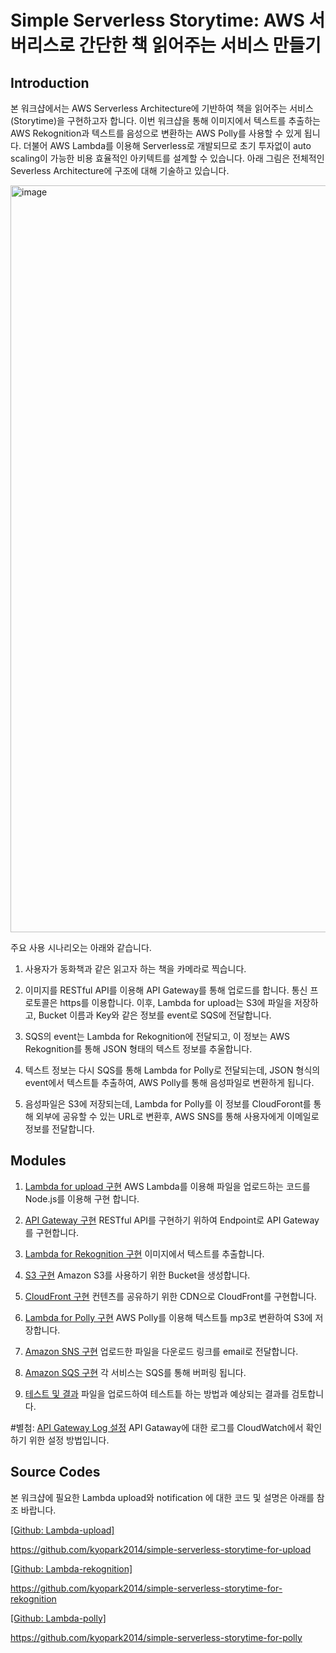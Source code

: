 # Simple Serverless Storytime: AWS 서버리스로 간단한 책 읽어주는 서비스 만들기

## Introduction

본 워크샵에서는 AWS Serverless Architecture에 기반하여 책을 읽어주는 서비스(Storytime)을 구현하고자 합니다.
이번 워크샵을 통해 이미지에서 텍스트를 추출하는 AWS Rekognition과 텍스트를 음성으로 변환하는 AWS Polly를 사용할 수 있게 됩니다. 더불어 AWS Lambda를 이용해 Serverless로 개발되므로 초기 투자없이 auto scaling이 가능한 비용 효율적인 아키텍트를 설계할 수 있습니다. 아래 그림은 전체적인 Severless Architecture에 구조에 대해 기술하고 있습니다. 

<img width="1195" alt="image" src="https://user-images.githubusercontent.com/52392004/154789870-4c21323d-6c01-4999-aac1-0119fdb71c02.png">


주요 사용 시나리오는 아래와 같습니다.
 
1) 사용자가 동화책과 같은 읽고자 하는 책을 카메라로 찍습니다.

2) 이미지를 RESTful API를 이용해 API Gateway를 통해 업로드를 합니다. 통신 프로토콜은 https를 이용합니다. 
이후, Lambda for upload는 S3에 파일을 저장하고, Bucket 이름과 Key와 같은 정보를 event로 SQS에 전달합니다. 

3) SQS의 event는 Lambda for Rekognition에 전달되고, 이 정보는 AWS Rekognition를 통해 JSON 형태의 텍스트 정보를 추울합니다. 

4) 텍스트 정보는 다시 SQS를 통해 Lambda for Polly로 전달되는데, JSON 형식의 event에서 텍스트틑 추출하여, AWS Polly를 통해 음성파일로 변환하게 됩니다.

5) 음성파일은 S3에 저장되는데, Lambda for Polly를 이 정보를 CloudForont를 통해 외부에 공유할 수 있는 URL로 변환후, AWS SNS를 통해 사용자에게 이메일로 정보를 전달합니다. 


## Modules

1) [Lambda for upload 구현](https://github.com/kyopark2014/simple-serverless-storytime/blob/main/docs/lambda-for-upload.md)
AWS Lambda를 이용해 파일을 업로드하는 코드를 Node.js를 이용해 구현 합니다.

2) [API Gateway 구현](https://github.com/kyopark2014/simple-serverless-storytime/blob/main/docs/api-gateway.md)
RESTful API를 구현하기 위하여 Endpoint로 API Gateway를 구현합니다. 

3) [Lambda for Rekognition 구현](https://github.com/kyopark2014/simple-serverless-storytime/blob/main/docs/lambda-for-rekognition.md)
이미지에서 텍스트를 추출합니다. 

4) [S3 구현](https://github.com/kyopark2014/simple-serverless-storytime/blob/main/docs/s3.md)
Amazon S3를 사용하기 위한 Bucket을 생성합니다. 

5) [CloudFront 구현](https://github.com/kyopark2014/simple-serverless-storytime/blob/main/docs/cloudfront.md)
컨텐츠를 공유하기 위한 CDN으로 CloudFront를 구현합니다. 

6) [Lambda for Polly 구현](https://github.com/kyopark2014/simple-serverless-storytime/blob/main/docs/lambda-for-polly.md)
AWS Polly를 이용해 텍스트틀 mp3로 변환하여 S3에 저장합니다. 

7) [Amazon SNS 구현](https://github.com/kyopark2014/simple-serverless-storytime/blob/main/docs/sns.md)
업로드한 파일을 다운로드 링크를 email로 전달합니다. 

8) [Amazon SQS 구현](https://github.com/kyopark2014/simple-serverless-storytime/blob/main/docs/sqs.md)
각 서비스는 SQS를 통해 버퍼링 됩니다.

9) [테스트 및 결과](https://github.com/kyopark2014/simple-serverless-storytime/blob/main/docs/test.md)
파일을 업로드하여 테스트틑 하는 방법과 예상되는 결과를 검토합니다. 

#별첨: [API Gateway Log 설정](https://github.com/kyopark2014/simple-serverless-storytime/blob/main/docs/api-gateway-log.md)
API Gataway에 대한 로그를 CloudWatch에서 확인하기 위한 설정 방법입니다. 

## Source Codes
본 워크샵에 필요한 Lambda upload와 notification 에 대한 코드 및 설명은 아래를 참조 바랍니다. 

[[Github: Lambda-upload]](https://github.com/kyopark2014/simple-serverless-storytime-for-upload)

https://github.com/kyopark2014/simple-serverless-storytime-for-upload

[[Github: Lambda-rekognition]](https://github.com/kyopark2014/simple-serverless-storytime-for-rekognition)

https://github.com/kyopark2014/simple-serverless-storytime-for-rekognition


[[Github: Lambda-polly]](https://github.com/kyopark2014/simple-serverless-storytime-for-polly)

https://github.com/kyopark2014/simple-serverless-storytime-for-polly 

